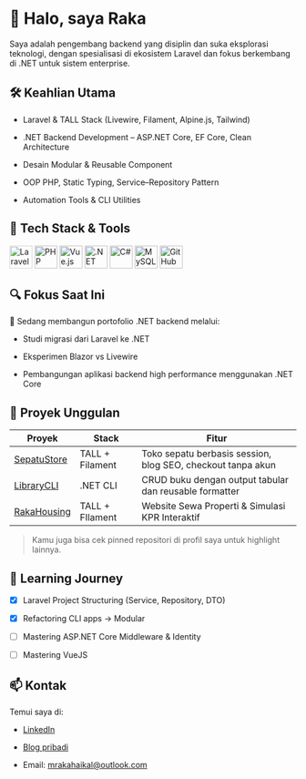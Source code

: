 <!---
MRakaHaikal/MRakaHaikal is a ✨ special ✨ repository because its `README.md` (this file) appears on your GitHub profile.
You can click the Preview link to take a look at your changes.
--->

# 👋 Halo, saya Raka

Saya adalah pengembang backend yang disiplin dan suka eksplorasi teknologi, dengan spesialisasi di ekosistem Laravel dan fokus berkembang di .NET untuk sistem enterprise.

## 🛠️ Keahlian Utama

- Laravel & TALL Stack (Livewire, Filament, Alpine.js, Tailwind)

- .NET Backend Development – ASP.NET Core, EF Core, Clean Architecture

- Desain Modular & Reusable Component

- OOP PHP, Static Typing, Service–Repository Pattern

- Automation Tools & CLI Utilities

## 🧰 Tech Stack & Tools

<p align="left">
  <img src="https://cdn.jsdelivr.net/gh/devicons/devicon/icons/laravel/laravel-plain.svg" height="40" alt="Laravel" style="filter: brightness(1.1);" />
  <img src="https://cdn.jsdelivr.net/gh/devicons/devicon/icons/php/php-original.svg" height="40" alt="PHP" />
  <img src="https://cdn.jsdelivr.net/gh/devicons/devicon/icons/vuejs/vuejs-original.svg" height="40" alt="Vue.js" />
  <img src="https://cdn.jsdelivr.net/gh/devicons/devicon/icons/dot-net/dot-net-plain.svg" height="40" alt=".NET" />
  <img src="https://cdn.jsdelivr.net/gh/devicons/devicon/icons/csharp/csharp-original.svg" height="40" alt="C#" />
  <img src="https://cdn.jsdelivr.net/gh/devicons/devicon/icons/mysql/mysql-original.svg" height="40" alt="MySQL" />
  <img src="https://cdn.jsdelivr.net/gh/devicons/devicon/icons/github/github-original.svg" height="40" alt="GitHub" />
</p>

## 🔍 Fokus Saat Ini

🎯 Sedang membangun portofolio .NET backend melalui:

- Studi migrasi dari Laravel ke .NET

- Eksperimen Blazor vs Livewire

- Pembangungan aplikasi backend high performance menggunakan .NET Core

## 📁 Proyek Unggulan

| Proyek                                                               | Stack           | Fitur                                                       |
| -------------------------------------------------------------------- | --------------- | ----------------------------------------------------------- |
| <a href="https://github.com/mrakahaikal/sepatustore">SepatuStore</a> | TALL + Filament | Toko sepatu berbasis session, blog SEO, checkout tanpa akun |
| <a href="https://github.com/mrakahaikal/LibraryCLI">LibraryCLI</a>   | .NET CLI        | CRUD buku dengan output tabular dan reusable formatter      |
| <a href="https://github.com/mrakahaikal/rakahousing">RakaHousing</a> | TALL + FIlament | Website Sewa Properti & Simulasi KPR Interaktif             |

> Kamu juga bisa cek pinned repositori di profil saya untuk highlight lainnya.

## 🌱 Learning Journey

- [x] Laravel Project Structuring (Service, Repository, DTO)

- [x] Refactoring CLI apps → Modular

- [ ] Mastering ASP.NET Core Middleware & Identity

- [ ] Mastering VueJS

## 📫 Kontak

Temui saya di:

- <a href="https://www.linkedin.com/in/mrakahaikal/">LinkedIn</a>

- <a href="https://mrakahaikal.com">Blog pribadi</a>

- Email: <a href="mailto:mrakahaikal@outlook.com">mrakahaikal@outlook.com</a>
